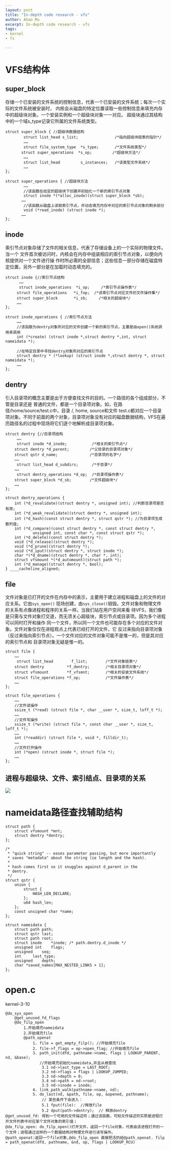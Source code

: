 ```yaml
---
layout: post
title: "In-depth code research - vfs"
author: Ahao Mu
excerpt: In-depth code research - vfs
tags:
- kernel
- fs

---
```


# VFS结构体
## super_block
存储一个已安装的文件系统的控制信息，代表一个已安装的文件系统；每次一个实际的文件系统被安装时， 内核会从磁盘的特定位置读取一些控制信息来填充内存中的超级块对象。一个安装实例和一个超级块对象一一对应。 超级块通过其结构中的一个域s_type记录它所属的文件系统类型。

```
struct super_block { //超级块数据结构
        struct list_head s_list;                /*指向超级块链表的指针*/
        ……
        struct file_system_type  *s_type;       /*文件系统类型*/
       struct super_operations  *s_op;         /*超级块方法*/
        ……
        struct list_head         s_instances;   /*该类型文件系统*/
        ……
};

struct super_operations { //超级块方法
        ……
        //该函数在给定的超级块下创建并初始化一个新的索引节点对象
        struct inode *(*alloc_inode)(struct super_block *sb);
       ……
        //该函数从磁盘上读取索引节点，并动态填充内存中对应的索引节点对象的剩余部分
        void (*read_inode) (struct inode *);
       ……
};
```

## inode 

索引节点对象存储了文件的相关信息，代表了存储设备上的一个实际的物理文件。当一个 文件首次被访问时，内核会在内存中组装相应的索引节点对象，以便向内核提供对一个文件进行操 作时所必需的全部信息；这些信息一部分存储在磁盘特定位置，另外一部分是在加载时动态填充的。

```
struct inode {//索引节点结构
      ……
      struct inode_operations  *i_op;     /*索引节点操作表*/
     struct file_operations   *i_fop;  /*该索引节点对应文件的文件操作集*/
     struct super_block       *i_sb;     /*相关的超级块*/
     ……
};

struct inode_operations { //索引节点方法
     ……
     //该函数为dentry对象所对应的文件创建一个新的索引节点，主要是由open()系统调用来调用
     int (*create) (struct inode *,struct dentry *,int, struct nameidata *);

     //在特定目录中寻找dentry对象所对应的索引节点
     struct dentry * (*lookup) (struct inode *,struct dentry *, struct nameidata *);
     ……
};

```
## dentry
引入目录项的概念主要是出于方便查找文件的目的。一个路径的各个组成部分，不管是目录还是 普通的文件，都是一个目录项对象。如，在路径/home/source/test.c中，目录 /, home, source和文件 test.c都对应一个目录项对象。不同于前面的两个对象，目录项对象没有对应的磁盘数据结构，VFS在遍 历路径名的过程中现场将它们逐个地解析成目录项对象。

```
struct dentry {//目录项结构
     ……
     struct inode *d_inode;           /*相关的索引节点*/
    struct dentry *d_parent;         /*父目录的目录项对象*/
    struct qstr d_name;              /*目录项的名字*/
    ……
     struct list_head d_subdirs;      /*子目录*/
    ……
     struct dentry_operations *d_op;  /*目录项操作表*/
    struct super_block *d_sb;        /*文件超级块*/
    ……
};

struct dentry_operations {
    int (*d_revalidate)(struct dentry *, unsigned int); //判断目录项是否有效;
    int (*d_weak_revalidate)(struct dentry *, unsigned int);
    int (*d_hash)(const struct dentry *, struct qstr *); //为目录项生成散列值;
    int (*d_compare)(const struct dentry *, const struct dentry *,
            unsigned int, const char *, const struct qstr *);
    int (*d_delete)(const struct dentry *);
    void (*d_release)(struct dentry *);
    void (*d_prune)(struct dentry *);
    void (*d_iput)(struct dentry *, struct inode *);
    char *(*d_dname)(struct dentry *, char *, int);
    struct vfsmount *(*d_automount)(struct path *);
    int (*d_manage)(struct dentry *, bool);
} ____cacheline_aligned;
```

## file
文件对象是已打开的文件在内存中的表示，主要用于建立进程和磁盘上的文件的对应关系。它由`sys_open()` 现场创建，由`sys_close()`销毁。文件对象和物理文件的关系有点像进程和程序的关系一样。当我们站在用户空间来看 待VFS，我们像是只需与文件对象打交道，而无须关心超级块，索引节点或目录项。因为多个进程可以同时打开和操作 同一个文件，所以同一个文件也可能存在多个对应的文件对象。文件对象仅仅在进程观点上代表已经打开的文件，它 反过来指向目录项对象（反过来指向索引节点）。一个文件对应的文件对象可能不是惟一的，但是其对应的索引节点和 目录项对象无疑是惟一的。

```
struct file {
    ……
     struct list_head        f_list;        /*文件对象链表*/
    struct dentry          *f_dentry;       /*相关目录项对象*/
    struct vfsmount        *f_vfsmnt;       /*相关的安装文件系统*/
    struct file_operations *f_op;           /*文件操作表*/
    ……
};

struct file_operations {
    ……
    //文件读操作
    ssize_t (*read) (struct file *, char __user *, size_t, loff_t *);
    ……
    //文件写操作
    ssize_t (*write) (struct file *, const char __user *, size_t, loff_t *);
    ……
    int (*readdir) (struct file *, void *, filldir_t);
    ……
    //文件打开操作
    int (*open) (struct inode *, struct file *);
    ……
};
```

## 进程与超级块、文件、索引结点、目录项的关系

![](http://images2017.cnblogs.com/blog/970272/201712/970272-20171202102931714-1829307099.png)




# nameidata路径查找辅助结构
```
struct path {
    struct vfsmount *mnt;
    struct dentry *dentry;
};
```

```
/*
 * "quick string" -- eases parameter passing, but more importantly
 * saves "metadata" about the string (ie length and the hash).
 *
 * hash comes first so it snuggles against d_parent in the
 * dentry.
 */
struct qstr {
    union {
        struct {
            HASH_LEN_DECLARE;
        };
        u64 hash_len;
    };
    const unsigned char *name;
};
```

```
struct nameidata {
    struct path path;
    struct qstr last;
    struct path root;
    struct inode    *inode; /* path.dentry.d_inode */
    unsigned int    flags;
    unsigned    seq;
    int     last_type;
    unsigned    depth;
    char *saved_names[MAX_NESTED_LINKS + 1];
};
```

# open.c 
kernel-3-10

```
@do_sys_open
	@get_unused_fd_flags
	@do_filp_open
		1.开始填充nameidata
		2.开始填充file
		@path_openat
			1. file = get_empty_filp(); //开始填充file
			2. file->f_flags = op->open_flag; //开始填充file
			3. path_init(dfd, pathname->name, flags | LOOKUP_PARENT, nd, &base); 
			   //开始填充初始化nameidata,并且从根查找
				3.1 nd->last_type = LAST_ROOT;
				3.2 nd->flags = flags | LOOKUP_JUMPED;
				3.3 nd->depth = 0;
				3.4 nd->path = nd->root;
				3.5 nd->inode = inode;
			4. link_path_walk(pathname->name, nd);
			5. do_last(nd, &path, file, op, &opened, pathname);
				// 某些条件下会进入：
				5.1 fput(file):  //释放file
				5.2 dput(path->dentry);  // 释放dentry
@get_unused_fd: 得到一个可用的文件描述符；通过该函数，可知文件描述符实质是进程打开文件列表中对应某个文件对象的索引值；
@do_filp_open: do_filp_open()打开文件，返回一个file对象，代表由该进程打开的一个文件；进程通过这样的一个数据结构对物理文件进行读写操作。
@path_openat:返回一个file对象,@do_filp_open 直接把活扔给@path_openat. filp = path_openat(dfd, pathname, &nd, op, flags | LOOKUP_RCU)

```
